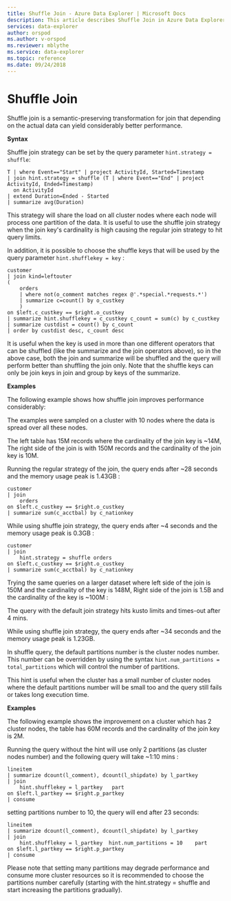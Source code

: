 ```yaml
---
title: Shuffle Join - Azure Data Explorer | Microsoft Docs
description: This article describes Shuffle Join in Azure Data Explorer.
services: data-explorer
author: orspod
ms.author: v-orspod
ms.reviewer: mblythe
ms.service: data-explorer
ms.topic: reference
ms.date: 09/24/2018
---
```

# Shuffle Join

Shuffle join is a semantic-preserving transformation for join that depending on the actual data can yield considerably better performance.

**Syntax**

Shuffle join strategy can be set by the query parameter `hint.strategy = shuffle`:

```kusto
T | where Event=="Start" | project ActivityId, Started=Timestamp
| join hint.strategy = shuffle (T | where Event=="End" | project ActivityId, Ended=Timestamp)
  on ActivityId
| extend Duration=Ended - Started
| summarize avg(Duration)
```

This strategy will share the load on all cluster nodes where each node will process one partition of the data.
It is useful to use the shuffle join strategy when the join key's cardinality is high causing the regular join strategy to hit query limits.

In addition, it is possible to choose the shuffle keys that will be used by the query parameter `hint.shufflekey = key` :

```kusto
customer
| join kind=leftouter 
(
    orders
	| where not(o_comment matches regex @'.*special.*requests.*')
    | summarize c=count() by o_custkey
	)
on $left.c_custkey == $right.o_custkey
| summarize hint.shufflekey = c_custkey c_count = sum(c) by c_custkey
| summarize custdist = count() by c_count
| order by custdist desc, c_count desc
```

It is useful when the key is used in more than one different operators that can be shuffled (like the summarize and the join operators above), so in the above case, both the join and summarize will be shuffled and the query will perform better than shuffling the join only.
Note that the shuffle keys can only be join keys in join and group by keys of the summarize.

**Examples**

The following example shows how shuffle join improves performance considerably:

The examples were sampled on a cluster with 10 nodes where the data is spread over all these nodes.

The left table has 15M records where the cardinality of the join key is ~14M, The right side of the join is with 150M records and the cardinality of the join key is 10M.

Running the regular strategy of the join, the query ends after ~28 seconds and the memory usage peak is 1.43GB :

```kusto
customer
| join
    orders
on $left.c_custkey == $right.o_custkey
| summarize sum(c_acctbal) by c_nationkey

```

While using shuffle join strategy, the query ends after ~4 seconds and the memory usage peak is 0.3GB :

```kusto
customer
| join
    hint.strategy = shuffle orders
on $left.c_custkey == $right.o_custkey
| summarize sum(c_acctbal) by c_nationkey

```

Trying the same queries on a larger dataset where left side of the join is 150M and the cardinality of the key is 148M, Right side of the join is 1.5B and the cardinality of the key is ~100M :

The query with the default join strategy hits kusto limits and times-out after 4 mins.

While using shuffle join strategy, the query ends after ~34 seconds and the memory usage peak is 1.23GB.

In shuffle query, the default partitions number is the cluster nodes number. This number can be overridden by using the syntax `hint.num_partitions = total_partitions` which will control the number of partitions.

This hint is useful when the cluster has a small number of cluster nodes where the default partitions number will be small too and the query still fails or takes long execution time.

**Examples**

The following example shows the improvement on a cluster which has 2 cluster nodes, the table has 60M records and the cardinality of the join key is 2M.

Running the query without the hint will use only 2 partitions (as cluster nodes number) and the following query will take ~1:10 mins :

```kusto
lineitem
| summarize dcount(l_comment), dcount(l_shipdate) by l_partkey
| join
    hint.shufflekey = l_partkey   part
on $left.l_partkey == $right.p_partkey
| consume

```

setting partitions number to 10, the query will end after 23 seconds: 

```kusto
lineitem
| summarize dcount(l_comment), dcount(l_shipdate) by l_partkey
| join
    hint.shufflekey = l_partkey  hint.num_partitions = 10    part
on $left.l_partkey == $right.p_partkey
| consume

```

Please note that setting many partitions may degrade performance and consume more cluster resources so it is recommended to choose the partitions number carefully (starting with the hint.strategy = shuffle and start increasing the partitions gradually).